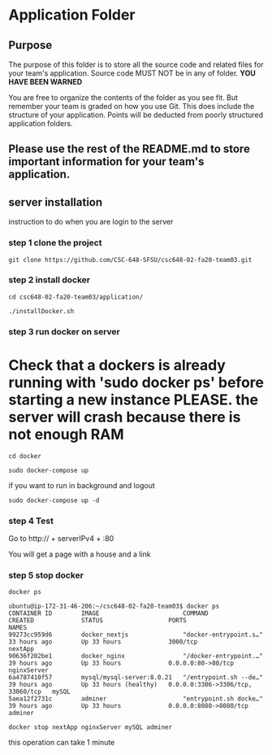 # Application Folder

## Purpose

The purpose of this folder is to store all the source code and related files for your team's application. Source code MUST NOT be in any of folder. <strong>YOU HAVE BEEN WARNED</strong>

You are free to organize the contents of the folder as you see fit. But remember your team is graded on how you use Git. This does include the structure of your application. Points will be deducted from poorly structured application folders.

## Please use the rest of the README.md to store important information for your team's application.


## server installation

instruction to do when you are login to the server

### step 1 clone the project

    git clone https://github.com/CSC-648-SFSU/csc648-02-fa20-team03.git

### step 2 install docker

    cd csc648-02-fa20-team03/application/

    ./installDocker.sh

### step 3 run docker on server

# Check that a dockers is already running with 'sudo docker ps' before starting a new instance PLEASE. the server will crash because there is not enough RAM

    cd docker

    sudo docker-compose up

if you want to run in background and logout

    sudo docker-compose up -d

### step 4 Test

Go to http:// + serverIPv4 + :80

You will get a page with a house and a link

### step 5 stop docker

    docker ps

    ubuntu@ip-172-31-46-206:~/csc648-02-fa20-team03$ docker ps
    CONTAINER ID        IMAGE                       COMMAND                  CREATED             STATUS                  PORTS                               NAMES
    99273cc959d6        docker_nextjs               "docker-entrypoint.s…"   33 hours ago        Up 33 hours             3000/tcp                            nextApp
    90636f202be1        docker_nginx                "/docker-entrypoint.…"   39 hours ago        Up 33 hours             0.0.0.0:80->80/tcp                     nginxServer
    6a4787410f57        mysql/mysql-server:8.0.21   "/entrypoint.sh --de…"   39 hours ago        Up 33 hours (healthy)   0.0.0.0:3306->3306/tcp, 33060/tcp   mySQL
    5aea12f2731c        adminer                     "entrypoint.sh docke…"   39 hours ago        Up 33 hours             0.0.0.0:8080->8080/tcp              adminer

    docker stop nextApp nginxServer mySQL adminer

this operation can take 1 minute